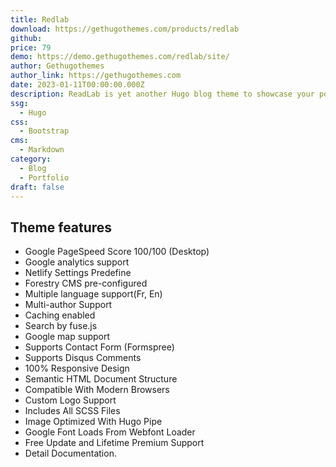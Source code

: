 ```yaml
---
title: Redlab
download: https://gethugothemes.com/products/redlab
github: 
price: 79
demo: https://demo.gethugothemes.com/redlab/site/
author: Gethugothemes
author_link: https://gethugothemes.com
date: 2023-01-11T00:00:00.000Z
description: ReadLab is yet another Hugo blog theme to showcase your portfolio effectively. It contains a variety of web pages, including Home, About, Portfolio, Blog, Career, and Contact pages.
ssg:
  - Hugo
css:
  - Bootstrap
cms:
  - Markdown
category:
  - Blog
  - Portfolio
draft: false
---
```


## Theme features

- Google PageSpeed Score 100/100 (Desktop)
- Google analytics  support
- Netlify Settings Predefine
- Forestry CMS pre-configured
- Multiple language support(Fr, En)
- Multi-author Support
- Caching enabled
- Search by fuse.js
- Google map support
- Supports Contact Form (Formspree)
- Supports Disqus Comments
- 100% Responsive Design
- Semantic HTML Document Structure
- Compatible With Modern Browsers
- Custom Logo Support
- Includes All SCSS Files
- Image Optimized With Hugo Pipe
- Google Font Loads From Webfont Loader
- Free Update and Lifetime Premium Support
- Detail Documentation.